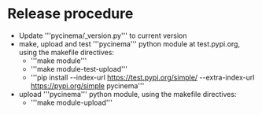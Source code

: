 # Release procedure

- Update '''pycinema/\_version.py''' to current version
- make, upload and test '''pycinema''' python module at test.pypi.org, using the makefile directives:
    - '''make module'''
    - '''make module-test-upload'''
	- '''pip install --index-url https://test.pypi.org/simple/ --extra-index-url https://pypi.org/simple pycinema'''
- upload '''pycinema''' python module, using the makefile directives:
    - '''make module-upload'''
